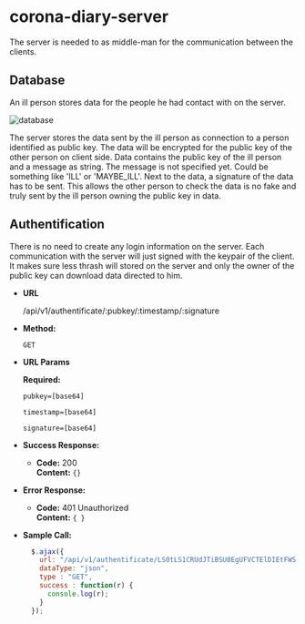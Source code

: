 # corona-diary-server

The server is needed to as middle-man for the communication between the clients.

## Database

An ill person stores data for the people he had contact with on the server.

![database](http://www.plantuml.com/plantuml/proxy?src=https://raw.github.com/chriamue/corona-diary/master/corona-diary-server/diagrams/database.puml)

The server stores the data sent by the ill person as connection to a person identified as public key.
The data will be encrypted for the public key of the other person on client side.
Data contains the public key of the ill person and a message as string.
The message is not specified yet.
Could be something like 'ILL' or 'MAYBE_ILL'.
Next to the data, a signature of the data has to be sent.
This allows the other person to check the data is no fake and truly sent by the ill person owning the public key in data.


## Authentification

There is no need to create any login information on the server.
Each communication with the server will just signed with the
keypair of the client.
It makes sure less thrash will stored on the server and
only the owner of the public key can download data directed to him.

* **URL**

  /api/v1/authentificate/:pubkey/:timestamp/:signature

* **Method:**

  `GET`
  
*  **URL Params**

   **Required:**
 
   `pubkey=[base64]`

   `timestamp=[base64]`

   `signature=[base64]`

* **Success Response:**

  * **Code:** 200 <br />
    **Content:** `{}`
 
* **Error Response:**

  * **Code:** 401 Unauthorized <br />
    **Content:** `{ }`

* **Sample Call:**

  ```javascript
    $.ajax({
      url: "/api/v1/authentificate/LS0tLS1CRUdJTiBSU0EgUFVCTElDIEtFWS0tLS0tCk1JR0pBb0dCQUpIdzJ2WkRGS25wckptQzdsZDFMWENxZVNaaVhuSWhXanBpNVBOU2FRWTFPR2ErTUtFYlNmaFkKWlJmTFRoemcrUm1CN2N4WHA1TkcyWXNJZzg5YzNYWGkyQ3VxMDN1TkEwb0NBcHNxRThtUTkzakZTTDB1M2NRZwozZFNnZTByMmhSY3pWbHAySlIySG9hNGVUQnk1dEZWWDN2T2w1Uy9xM0FPZmxUVEJjdFdIQWdNQkFBRT0KLS0tLS1FTkQgUlNBIFBVQkxJQyBLRVktLS0tLQ%3D%3D/MTU4NjA5NTU5MjcwMg%3D%3D/SGF5WTg1eDc3ZTBnK1MvYXN5aERPVnBpcnJyYzJPY3EvSEdpNDJFTmhwS0JBZmMxeURxWWRYcXBjd2hidFRMRnF4OEl6dDh6RHNKTUZ6Y3ZTSDhRdTQzRkM3ZFRHaWt0VGRQMUxTTWNtM2t0R3dnVUxBZFZsd2dUeEpPZU12T1lZQUxRT2pTRXo5VFpJRlUvRFcvbXpsQVdyc3o2dVUvM1ZuS1RaUG1iaGo4PQ%3D%3D",
      dataType: "json",
      type : "GET",
      success : function(r) {
        console.log(r);
      }
    });
  ```


